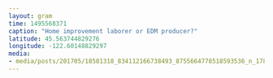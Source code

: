 ```yaml
---
layout: gram
time: 1495568371
caption: "Home improvement laborer or EDM producer?"
latitude: 45.563744829276
longitude: -122.60148829297
media:
- media/posts/201705/18581318_834112166738493_8755664778518593536_n_17881650919028368.jpg
---
```

